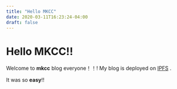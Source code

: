 ```yaml
---
title: "Hello MKCC"
date: 2020-03-11T16:23:24-04:00
draft: false
---
```

# Hello MKCC!!

Welcome to  **mkcc**  blog everyone！！! My blog is deployed on [IPFS](https://ipfs.io/ipfs/QmNyz2s5iGjZHF6qHdqZ2v2dLwpqnC49sRpngM3vfzruSJ/) .

It was so **easy**!!